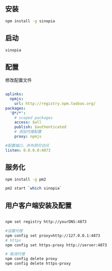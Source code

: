 ## 安装

```bash
npm install -g sinopia
```

## 启动

```bash
sinopia
```

## 配置

修改配置文件

```yaml

uplinks:
  npmjs:
    url: http://registry.npm.taobao.org/
packages:
  '@*/*':
    # scoped packages
    access: $all
    publish: $authenticated
    # 添加代理配置
    proxy: npmjs

#配置端口，并外网可访问
listen: 0.0.0.0:4873  

```

## 服务化

```bash
npm install -g pm2

pm2 start `which sinopia`
```





## 用户客户端安装及配置

```bash

npm set registry http://yourDNS:4873

#设置代理
npm config set proxy=http://127.0.0.1:4873
# https
npm config set https-proxy http://server:4873

# 取消代理
npm config delete proxy
npm config delete https-proxy

```

